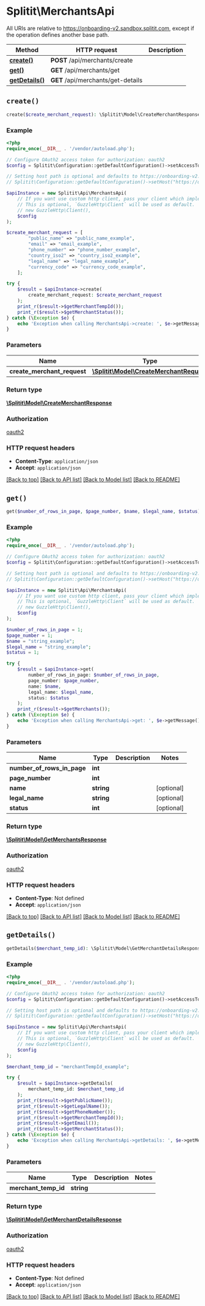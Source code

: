 # Splitit\MerchantsApi

All URIs are relative to https://onboarding-v2.sandbox.splitit.com, except if the operation defines another base path.

| Method | HTTP request | Description |
| ------------- | ------------- | ------------- |
| [**create()**](MerchantsApi.md#create) | **POST** /api/merchants/create |  |
| [**get()**](MerchantsApi.md#get) | **GET** /api/merchants/get |  |
| [**getDetails()**](MerchantsApi.md#getDetails) | **GET** /api/merchants/get-details |  |


## `create()`

```php
create($create_merchant_request): \Splitit\Model\CreateMerchantResponse
```



### Example

```php
<?php
require_once(__DIR__ . '/vendor/autoload.php');

// Configure OAuth2 access token for authorization: oauth2
$config = Splitit\Configuration::getDefaultConfiguration()->setAccessToken('YOUR_ACCESS_TOKEN');

// Setting host path is optional and defaults to https://onboarding-v2.sandbox.splitit.com
// Splitit\Configuration::getDefaultConfiguration()->setHost("https://onboarding-v2.sandbox.splitit.com");

$apiInstance = new Splitit\Api\MerchantsApi(
    // If you want use custom http client, pass your client which implements `GuzzleHttp\ClientInterface`.
    // This is optional, `GuzzleHttp\Client` will be used as default.
    // new GuzzleHttp\Client(),
    $config
);

$create_merchant_request = [
        "public_name" => "public_name_example",
        "email" => "email_example",
        "phone_number" => "phone_number_example",
        "country_iso2" => "country_iso2_example",
        "legal_name" => "legal_name_example",
        "currency_code" => "currency_code_example",
    ];

try {
    $result = $apiInstance->create(
        create_merchant_request: $create_merchant_request
    );
    print_r($result->$getMerchantTempId());
    print_r($result->$getMerchantStatus());
} catch (\Exception $e) {
    echo 'Exception when calling MerchantsApi->create: ', $e->getMessage(), PHP_EOL;
}
```

### Parameters

| Name | Type | Description  | Notes |
| ------------- | ------------- | ------------- | ------------- |
| **create_merchant_request** | [**\Splitit\Model\CreateMerchantRequest**](../Model/CreateMerchantRequest.md)|  | |

### Return type

[**\Splitit\Model\CreateMerchantResponse**](../Model/CreateMerchantResponse.md)

### Authorization

[oauth2](../../README.md#oauth2)

### HTTP request headers

- **Content-Type**: `application/json`
- **Accept**: `application/json`

[[Back to top]](#) [[Back to API list]](../../README.md#endpoints)
[[Back to Model list]](../../README.md#models)
[[Back to README]](../../README.md)

## `get()`

```php
get($number_of_rows_in_page, $page_number, $name, $legal_name, $status): \Splitit\Model\GetMerchantsResponse
```



### Example

```php
<?php
require_once(__DIR__ . '/vendor/autoload.php');

// Configure OAuth2 access token for authorization: oauth2
$config = Splitit\Configuration::getDefaultConfiguration()->setAccessToken('YOUR_ACCESS_TOKEN');

// Setting host path is optional and defaults to https://onboarding-v2.sandbox.splitit.com
// Splitit\Configuration::getDefaultConfiguration()->setHost("https://onboarding-v2.sandbox.splitit.com");

$apiInstance = new Splitit\Api\MerchantsApi(
    // If you want use custom http client, pass your client which implements `GuzzleHttp\ClientInterface`.
    // This is optional, `GuzzleHttp\Client` will be used as default.
    // new GuzzleHttp\Client(),
    $config
);

$number_of_rows_in_page = 1;
$page_number = 1;
$name = "string_example";
$legal_name = "string_example";
$status = 1;

try {
    $result = $apiInstance->get(
        number_of_rows_in_page: $number_of_rows_in_page, 
        page_number: $page_number, 
        name: $name, 
        legal_name: $legal_name, 
        status: $status
    );
    print_r($result->$getMerchants());
} catch (\Exception $e) {
    echo 'Exception when calling MerchantsApi->get: ', $e->getMessage(), PHP_EOL;
}
```

### Parameters

| Name | Type | Description  | Notes |
| ------------- | ------------- | ------------- | ------------- |
| **number_of_rows_in_page** | **int**|  | |
| **page_number** | **int**|  | |
| **name** | **string**|  | [optional] |
| **legal_name** | **string**|  | [optional] |
| **status** | **int**|  | [optional] |

### Return type

[**\Splitit\Model\GetMerchantsResponse**](../Model/GetMerchantsResponse.md)

### Authorization

[oauth2](../../README.md#oauth2)

### HTTP request headers

- **Content-Type**: Not defined
- **Accept**: `application/json`

[[Back to top]](#) [[Back to API list]](../../README.md#endpoints)
[[Back to Model list]](../../README.md#models)
[[Back to README]](../../README.md)

## `getDetails()`

```php
getDetails($merchant_temp_id): \Splitit\Model\GetMerchantDetailsResponse
```



### Example

```php
<?php
require_once(__DIR__ . '/vendor/autoload.php');

// Configure OAuth2 access token for authorization: oauth2
$config = Splitit\Configuration::getDefaultConfiguration()->setAccessToken('YOUR_ACCESS_TOKEN');

// Setting host path is optional and defaults to https://onboarding-v2.sandbox.splitit.com
// Splitit\Configuration::getDefaultConfiguration()->setHost("https://onboarding-v2.sandbox.splitit.com");

$apiInstance = new Splitit\Api\MerchantsApi(
    // If you want use custom http client, pass your client which implements `GuzzleHttp\ClientInterface`.
    // This is optional, `GuzzleHttp\Client` will be used as default.
    // new GuzzleHttp\Client(),
    $config
);

$merchant_temp_id = "merchantTempId_example";

try {
    $result = $apiInstance->getDetails(
        merchant_temp_id: $merchant_temp_id
    );
    print_r($result->$getPublicName());
    print_r($result->$getLegalName());
    print_r($result->$getPhoneNumber());
    print_r($result->$getMerchantTempId());
    print_r($result->$getEmail());
    print_r($result->$getMerchantStatus());
} catch (\Exception $e) {
    echo 'Exception when calling MerchantsApi->getDetails: ', $e->getMessage(), PHP_EOL;
}
```

### Parameters

| Name | Type | Description  | Notes |
| ------------- | ------------- | ------------- | ------------- |
| **merchant_temp_id** | **string**|  | |

### Return type

[**\Splitit\Model\GetMerchantDetailsResponse**](../Model/GetMerchantDetailsResponse.md)

### Authorization

[oauth2](../../README.md#oauth2)

### HTTP request headers

- **Content-Type**: Not defined
- **Accept**: `application/json`

[[Back to top]](#) [[Back to API list]](../../README.md#endpoints)
[[Back to Model list]](../../README.md#models)
[[Back to README]](../../README.md)
